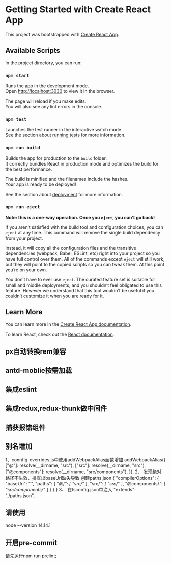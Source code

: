 # Getting Started with Create React App

This project was bootstrapped with [Create React App](https://github.com/facebook/create-react-app).

## Available Scripts

In the project directory, you can run:

### `npm start`

Runs the app in the development mode.\
Open [http://localhost:3030](http://localhost:3030) to view it in the browser.

The page will reload if you make edits.\
You will also see any lint errors in the console.

### `npm test`

Launches the test runner in the interactive watch mode.\
See the section about [running tests](https://facebook.github.io/create-react-app/docs/running-tests) for more information.

### `npm run build`

Builds the app for production to the `build` folder.\
It correctly bundles React in production mode and optimizes the build for the best performance.

The build is minified and the filenames include the hashes.\
Your app is ready to be deployed!

See the section about [deployment](https://facebook.github.io/create-react-app/docs/deployment) for more information.

### `npm run eject`

**Note: this is a one-way operation. Once you `eject`, you can’t go back!**

If you aren’t satisfied with the build tool and configuration choices, you can `eject` at any time. This command will remove the single build dependency from your project.

Instead, it will copy all the configuration files and the transitive dependencies (webpack, Babel, ESLint, etc) right into your project so you have full control over them. All of the commands except `eject` will still work, but they will point to the copied scripts so you can tweak them. At this point you’re on your own.

You don’t have to ever use `eject`. The curated feature set is suitable for small and middle deployments, and you shouldn’t feel obligated to use this feature. However we understand that this tool wouldn’t be useful if you couldn’t customize it when you are ready for it.

## Learn More

You can learn more in the [Create React App documentation](https://facebook.github.io/create-react-app/docs/getting-started).

To learn React, check out the [React documentation](https://reactjs.org/).

## px自动转换rem兼容

## antd-moblie按需加载

## 集成eslint

## 集成redux,redux-thunk做中间件

## 捕获报错组件

## 别名增加 
1、connfig-overrides.js中使用addWebpackAlias函数增加
  addWebpackAlias({
    ["@"]: resolve(__dirname, "src"),
    ["src"]: resolve(__dirname, "src"),
    ["@components"]: resolve(__dirname, "src/components"),
  }),
2、 发现绝对路径不生效，排查出baseUrl缺失导致
 创建paths.json
 {
  "compilerOptions": {
    "baseUrl": ".",
    "paths": {
      "@/*": [
        "src/*"
      ],
      "src/*": [
        "src/*"
      ],
      "@components/*": [
        "src/components/*"
      ]
    }
  }
}
3、 在tsconfig.json中注入
"extends": "./paths.json",

## 请使用
node --version 
14.14.1

## 开启pre-commit
请先运行npm run prelint;